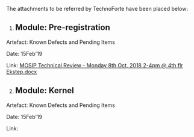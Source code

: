 The attachments to be referred by TechnoForte have been placed below:

1) ## Module: Pre-registration

Artefact: Known Defects and Pending Items

Date: 15Feb'19

Link: [MOSIP Technical Review - Monday 8th Oct, 2018 2-4pm @ 4th flr Ekstep.docx](_files/MOSIP_Technical_Review-Monday_8thOct2018_2-4pm@4th_flr_Ekstep.docx)

2) ## Module: Kernel
Artefact: Known Defects and Pending Items

Date: 15Feb'19

Link: